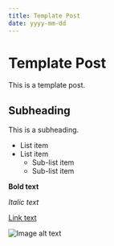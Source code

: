 ```yaml
---
title: Template Post
date: yyyy-mm-dd
---
```


# Template Post

This is a template post. 

## Subheading

This is a subheading. 

- List item
- List item
  - Sub-list item
  - Sub-list item

**Bold text**

_Italic text_

[Link text](https://www.google.com)

![Image alt text](https://www.google.com/images/branding/googlelogo/2x/googlelogo_color_272x92dp.png)